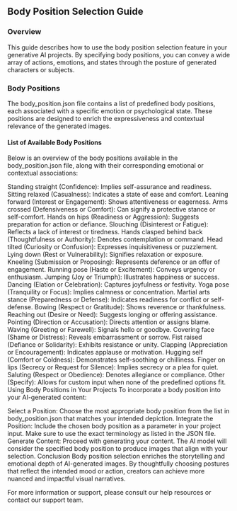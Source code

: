 ## Body Position Selection Guide

### Overview

This guide describes how to use the body position selection feature in your generative AI projects. By specifying body positions, you can convey a wide array of actions, emotions, and states through the posture of generated characters or subjects.

### Body Positions

The body_position.json file contains a list of predefined body positions, each associated with a specific emotion or psychological state. These positions are designed to enrich the expressiveness and contextual relevance of the generated images.

#### List of Available Body Positions

Below is an overview of the body positions available in the body_position.json file, along with their corresponding emotional or contextual associations:

Standing straight (Confidence): Implies self-assurance and readiness.
Sitting relaxed (Casualness): Indicates a state of ease and comfort.
Leaning forward (Interest or Engagement): Shows attentiveness or eagerness.
Arms crossed (Defensiveness or Comfort): Can signify a protective stance or self-comfort.
Hands on hips (Readiness or Aggression): Suggests preparation for action or defiance.
Slouching (Disinterest or Fatigue): Reflects a lack of interest or tiredness.
Hands clasped behind back (Thoughtfulness or Authority): Denotes contemplation or command.
Head tilted (Curiosity or Confusion): Expresses inquisitiveness or puzzlement.
Lying down (Rest or Vulnerability): Signifies relaxation or exposure.
Kneeling (Submission or Proposing): Represents deference or an offer of engagement.
Running pose (Haste or Excitement): Conveys urgency or enthusiasm.
Jumping (Joy or Triumph): Illustrates happiness or success.
Dancing (Elation or Celebration): Captures joyfulness or festivity.
Yoga pose (Tranquility or Focus): Implies calmness or concentration.
Martial arts stance (Preparedness or Defense): Indicates readiness for conflict or self-defense.
Bowing (Respect or Gratitude): Shows reverence or thankfulness.
Reaching out (Desire or Need): Suggests longing or offering assistance.
Pointing (Direction or Accusation): Directs attention or assigns blame.
Waving (Greeting or Farewell): Signals hello or goodbye.
Covering face (Shame or Distress): Reveals embarrassment or sorrow.
Fist raised (Defiance or Solidarity): Exhibits resistance or unity.
Clapping (Appreciation or Encouragement): Indicates applause or motivation.
Hugging self (Comfort or Coldness): Demonstrates self-soothing or chilliness.
Finger on lips (Secrecy or Request for Silence): Implies secrecy or a plea for quiet.
Saluting (Respect or Obedience): Denotes allegiance or compliance.
Other (Specify): Allows for custom input when none of the predefined options fit.
Using Body Positions in Your Projects
To incorporate a body position into your AI-generated content:

Select a Position: Choose the most appropriate body position from the list in body_position.json that matches your intended depiction.
Integrate the Position: Include the chosen body position as a parameter in your project input. Make sure to use the exact terminology as listed in the JSON file.
Generate Content: Proceed with generating your content. The AI model will consider the specified body position to produce images that align with your selection.
Conclusion
Body position selection enriches the storytelling and emotional depth of AI-generated images. By thoughtfully choosing postures that reflect the intended mood or action, creators can achieve more nuanced and impactful visual narratives.

For more information or support, please consult our help resources or contact our support team.